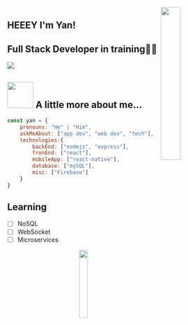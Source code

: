 <img align='right' src="https://github.com/yan-brito/images/blob/main/dev.gif?raw=true" width="30%">

## HEEEY I'm Yan!
## Full Stack Developer in training👨‍💻


[![](https://img.shields.io/badge/LinkedIn-YanBrito-blue)](https://www.linkedin.com/in/paulo-yan-b-844135181/)



## <img src="https://i.pinimg.com/originals/32/2f/08/322f08d75d313d6e51bdd8b3214ad2c7.gif" width="60"> A little more about me...  

```javascript
const yan = {
    pronouns: "He" | "Him",
    askMeAbout: ["app dev", "web dev", "tech"],
    technologies:{
        backEnd: ["nodejs", "express"],
        fronEnd: ["react"],
        mobileApp: ["react-native"],
        database: ["mySQL"],
        misc: ["Firebase"]
    }
}
```

## Learning 

- [ ] NoSQL
- [ ] WebSocket
- [ ] Microservices

<p align="center">
  <img src="https://github.com/yan-brito/images/blob/main/astronaut.gif?raw=true" width="20%">
</p>


